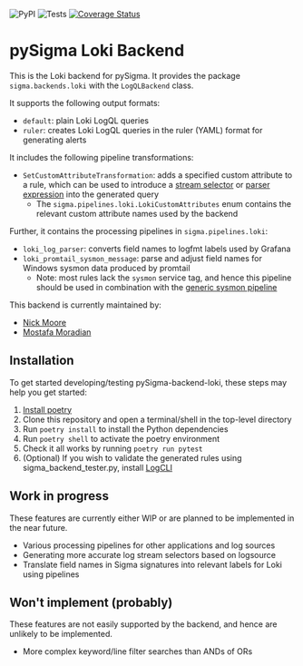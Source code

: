 ![PyPI](https://img.shields.io/pypi/v/pysigma-backend-loki)
![Tests](https://github.com/grafana/pySigma-backend-loki/actions/workflows/test.yml/badge.svg)
[![Coverage Status](https://coveralls.io/repos/github/grafana/pySigma-backend-loki/badge.svg?branch=main&t=lvM1Ns)](https://coveralls.io/github/grafana/pySigma-backend-loki?branch=main)

# pySigma Loki Backend

This is the Loki backend for pySigma. It provides the package `sigma.backends.loki` with the `LogQLBackend` class.

It supports the following output formats:

* `default`: plain Loki LogQL queries
* `ruler`: creates Loki LogQL queries in the ruler (YAML) format for generating alerts

It includes the following pipeline transformations:

* `SetCustomAttributeTransformation`: adds a specified custom attribute to a rule, which can be used to introduce a [stream selector](https://grafana.com/docs/loki/latest/logql/log_queries/#log-stream-selector) or [parser expression](https://grafana.com/docs/loki/latest/logql/log_queries/#parser-expression) into the generated query
  * The `sigma.pipelines.loki.LokiCustomAttributes` enum contains the relevant custom attribute names used by the backend

Further, it contains the processing pipelines in `sigma.pipelines.loki`:

* `loki_log_parser`: converts field names to logfmt labels used by Grafana
* `loki_promtail_sysmon_message`: parse and adjust field names for Windows sysmon data produced by promtail
  * Note: most rules lack the `sysmon` service tag, and hence this pipeline should be used in combination with the [generic sysmon pipeline](https://github.com/SigmaHQ/pySigma-pipeline-sysmon)

This backend is currently maintained by:

* [Nick Moore](https://github.com/kelnage)
* [Mostafa Moradian](https://github.com/mostafa)

## Installation

To get started developing/testing pySigma-backend-loki, these steps may help you get started:

1. [Install poetry](https://python-poetry.org/docs/#installation)
2. Clone this repository and open a terminal/shell in the top-level directory
3. Run `poetry install` to install the Python dependencies
4. Run `poetry shell` to activate the poetry environment
5. Check it all works by running `poetry run pytest`
6. (Optional) If you wish to validate the generated rules using sigma\_backend\_tester.py, install
   [LogCLI](https://grafana.com/docs/loki/latest/tools/logcli/)

## Work in progress

These features are currently either WIP or are planned to be implemented in the near future.

* Various processing pipelines for other applications and log sources
* Generating more accurate log stream selectors based on logsource
* Translate field names in Sigma signatures into relevant labels for Loki using pipelines

## Won't implement (probably)

These features are not easily supported by the backend, and hence are unlikely to be implemented.

* More complex keyword/line filter searches than ANDs of ORs
